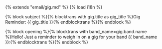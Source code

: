 {% extends "email/gig.md" %}
{% load i18n %}

{% block subject %}{% blocktrans with gig.title as gig_title %}Gig Reminder: {{ gig_title }}{% endblocktrans %}{% endblock %}

{% block opening %}{% blocktrans with band_name=gig.band.name %}Hello! Just a reminder to weigh in on a gig for your band {{ band_name }}:{% endblocktrans %}{% endblock %}
